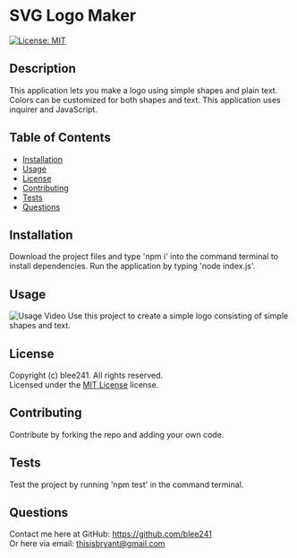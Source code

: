 # SVG Logo Maker
  [![License: MIT](https://img.shields.io/badge/License-MIT-yellow.svg)](https://opensource.org/licenses/MIT)

  ## Description

  This application lets you make a logo using simple shapes and plain text. Colors can be customized for both shapes and text. This application uses inquirer and JavaScript.

  ## Table of Contents

  - [Installation](#installation)
  - [Usage](#usage)
  - [License](#license)
  - [Contributing](#contributing)
  - [Tests](#tests)
  - [Questions](#questions)

  ## Installation

  Download the project files and type 'npm i' into the command terminal to install dependencies. Run the application by typing 'node index.js'.

  ## Usage

  ![Usage Video](https://drive.google.com/file/d/13Z_5J-P0j-zn9oNkfOiPFuCyk1wcVAf1/view)
  Use this project to create a simple logo consisting of simple shapes and text.

  ## License

  Copyright (c) blee241. All rights reserved. <br>
  Licensed under the [MIT License](https://opensource.org/licenses/MIT) license.
  
  ## Contributing

  Contribute by forking the repo and adding your own code.

  ## Tests

  Test the project by running 'npm test' in the command terminal.

  ## Questions
  
  Contact me here at GitHub: https://github.com/blee241 <br>
  Or here via email: thisisbryant@gmail.com
